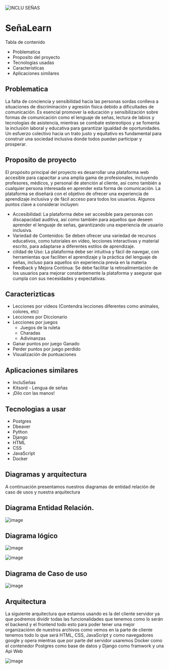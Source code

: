 ![INCLU SEÑAS](https://github.com/eluqm/CS2024-1Grupo03/assets/113551408/f0df12e7-30f7-426b-8b41-4f31ca54d16b)

# SeñaLearn


Tabla de contenido 
- Problematica
- Proposito del proyecto
- Tecnologias usadas
- Caracteristicas
- Aplicaciones similares
## Problematica
La falta de conciencia y sensibilidad hacia las personas sordas conlleva a situaciones de discriminación y agresión física debido a dificultades de comunicación. Es esencial promover la educación y sensibilización sobre formas de comunicación como el lenguaje de señas, lectura de labios y tecnologías de asistencia, mientras se combate estereotipos y se fomenta la inclusión laboral y educativa para garantizar igualdad de oportunidades. Un esfuerzo colectivo hacia un trato justo y equitativo es fundamental para construir una sociedad inclusiva donde todos puedan participar y prosperar.

## Proposito de proyecto

El propósito principal del proyecto es desarrollar una plataforma web accesible para capacitar a una amplia gama de profesionales, incluyendo profesores, médicos, y personal de atención al cliente, así como también a cualquier persona interesada en aprender esta forma de comunicación. La plataforma se diseñará con el objetivo de ofrecer una experiencia de aprendizaje inclusiva y de fácil acceso para todos los usuarios. Algunos puntos clave a considerar incluyen:

-  Accesibilidad: La plataforma debe ser accesible para personas con discapacidad auditiva, así como también para aquellos que deseen aprender el lenguaje de señas, garantizando una experiencia de usuario inclusiva.
-   Variedad de Contenidos: Se deben ofrecer una variedad de recursos educativos, como tutoriales en vídeo, lecciones interactivas y material escrito, para adaptarse a diferentes estilos de aprendizaje.
-  cilidad de Uso: La plataforma debe ser intuitiva y fácil de navegar, con herramientas que faciliten el aprendizaje y la práctica del lenguaje de señas, incluso para aquellos sin experiencia previa en la materia
-  Feedback y Mejora Continua: Se debe facilitar la retroalimentación de los usuarios para mejorar constantemente la plataforma y asegurar que cumpla con sus necesidades y expectativas.

## Caracterizticas
- Lecciones por videos (Contendra lecciones diferentes como animales, colores, etc)
- Lecciones por Diccionario
- Lecciones por juegos
   - Juegos de la ruleta
   - Charadas
   - Adivinanzas
- Ganar puntos por juego Ganado
- Perder puntos por juego perdido
- Visualización de puntuaciones
## Aplicaciones similares
- IncluSeñas
- Kitsord - Lengua de señas
- ¡Dilo con las manos!
## Tecnologias a usar
- Postgres
- Dbeaver
- Python
- Django
- HTML
- CSS
- JavaScript
- Docker
## Diagramas y arquitectura
A continuación presentamos nuestros diagramas de entidad relación de caso de usos y nuestra arquitectura
## Diagrama Entidad Relación.
![image](https://github.com/eluqm/CS2024-1Grupo03/assets/106353782/3f5f41ca-958e-4b0f-8e2b-0d450f7fb767)

## Diagrama lógico
![image](https://github.com/eluqm/CS2024-1Grupo03/assets/106353782/5e709722-125b-4f74-bd19-30a675056b20)

![image](https://github.com/eluqm/CS2024-1Grupo03/assets/106353782/0d1dc87c-ca6a-4c12-ab5a-dcfe939df304)

## Diagrama de Caso de uso
![image](https://github.com/eluqm/CS2024-1Grupo03/assets/113551408/ff879262-ef15-4cdb-818b-ba34ec04c33d)

## Arquitectura
La siguiente arquitectura que estamos usando es la del cliente servidor ya que podremos dividir todas las funcionalidades que tenemos como lo serán el backend y el frontend todo esto para poder tener una mejor organizaciónn de nuestros archivos como vemos en la parte de cliente tenemos todo lo que será HTML, CSS, JavaScript y como navegadores google y opera mientras que por parte del servidor usaremos Docker como el contenedor Postgres como base de datos y Django como framwork y una Api Web

![image](https://github.com/eluqm/CS2024-1Grupo03/assets/113551408/526538b9-97aa-4060-bdf9-98442d9a56f5)
